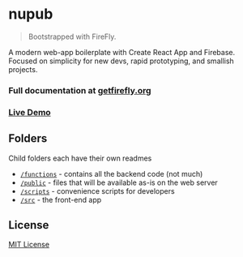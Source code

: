 # nupub

> Bootstrapped with FireFly.

A modern web-app boilerplate with Create React App and Firebase. Focused on simplicity for new devs, rapid prototyping, and smallish projects.

### **Full documentation at [getfirefly.org](http://getfirefly.org)**

### **[Live Demo](https://demo.getfirefly.org)**

## Folders

Child folders each have their own readmes

- [`/functions`](https://github.com/sampl/firefly/tree/master/functions) - contains all the backend code (not much)
- [`/public`](https://github.com/sampl/firefly/tree/master/public) - files that will be available as-is on the web server
- [`/scripts`](https://github.com/sampl/firefly/tree/master/scripts) - convenience scripts for developers
- [`/src`](https://github.com/sampl/firefly/tree/master/src) - the front-end app

## License

[MIT License](https://en.wikipedia.org/wiki/MIT_License)
